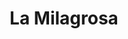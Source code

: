---
title: "La Milagrosa"
url: /ciudad-autonoma-de-buenos-aires/la-milagrosa/
shop: Lebensmittel
---